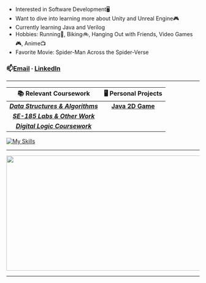 - Interested in Software Development🖥
- Want to dive into learning more about Unity and Unreal Engine🎮
- Currently learning Java and  Verilog
- Hobbies: Running👟, Biking🚲, Hanging Out with Friends, Video Games🎮, Anime📺
- Favorite Movie: Spider-Man Across the Spider-Verse
### 📫[Email](mailto:gabek964@iastate.edu) ∙ [LinkedIn](https://www.linkedin.com/in/gabriel-kiveu) 
_______

| 📚 **Relevant Coursework** |🖥 **Personal Projects** | 
| :-------------: | :-------------: | 
| <a href="https://github.com/gabek96/COM-S-228"><b>***Data Structures & Algorithms***</b></a> | <a href ="https://github.com/gabek96/My-2D-Game"><b>**Java 2D Game**</b></a> 
| <a href="https://github.com/gabek96/SE-185">***SE-185 Labs & Other Work***</a> |  <a href="https://user-images.githubusercontent.com/91184284/232322694-6c8ceb66-9118-4066-a43c-5214a4083cb1.gif"> |  <a href="https://github.com/mccnick/DensityAltitudeCalculator/blob/main/Nick%20McCullough%20-%20Project%201.pdf">
| <a href="https://github.com/gabek96/CPR-E-281">***Digital Logic Coursework***</a> |  


[![My Skills](https://skillicons.dev/icons?i=java,eclipse,c,&theme=dark)](https://skillicons.dev)
_______
<p align="center">
  <img src="https://spotify-recently-played-readme.vercel.app/api?user=68u6usvjbxg0r5uiy0ujhcka8&count=3&width=500" height="300" width="1000"/>  
</p>

 _______
